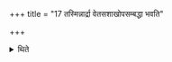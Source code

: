 +++
title = "17 तस्मिन्नार्द्रा वेतसशाखोपसम्बद्धा भवति"

+++

<details><summary>थिते</summary>

तस्मिन्नार्द्रा वेतसशाखोपसम्बद्धा भवति १७
</details>
